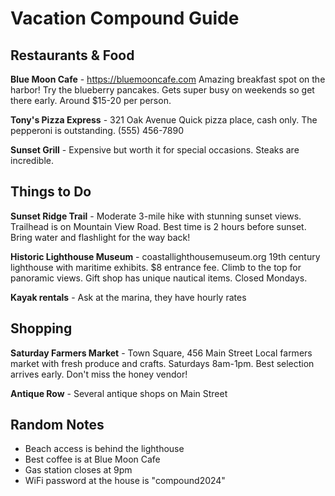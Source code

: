 # Vacation Compound Guide

## Restaurants & Food

**Blue Moon Cafe** - https://bluemooncafe.com
Amazing breakfast spot on the harbor! Try the blueberry pancakes. Gets super busy on weekends so get there early. Around $15-20 per person.

**Tony's Pizza Express** - 321 Oak Avenue
Quick pizza place, cash only. The pepperoni is outstanding. (555) 456-7890

**Sunset Grill** - Expensive but worth it for special occasions. Steaks are incredible.

## Things to Do

**Sunset Ridge Trail** - Moderate 3-mile hike with stunning sunset views. Trailhead is on Mountain View Road. Best time is 2 hours before sunset. Bring water and flashlight for the way back!

**Historic Lighthouse Museum** - coastallighthousemuseum.org
19th century lighthouse with maritime exhibits. $8 entrance fee. Climb to the top for panoramic views. Gift shop has unique nautical items. Closed Mondays.

**Kayak rentals** - Ask at the marina, they have hourly rates

## Shopping

**Saturday Farmers Market** - Town Square, 456 Main Street
Local farmers market with fresh produce and crafts. Saturdays 8am-1pm. Best selection arrives early. Don't miss the honey vendor!

**Antique Row** - Several antique shops on Main Street

## Random Notes

- Beach access is behind the lighthouse
- Best coffee is at Blue Moon Cafe
- Gas station closes at 9pm
- WiFi password at the house is "compound2024" 